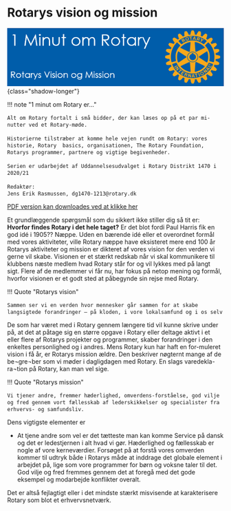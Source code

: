 # Rotarys vision og mission

![Regionale magasiner](images/visionmission.jpg){class="shadow-longer"} 

!!! note "1 minut om Rotary er..."

    Alt om Rotary fortalt i små bidder, der kan læses op på et par mi-nutter ved et Rotary-møde.
    
    Historierne tilstræber at komme hele vejen rundt om Rotary: vores historie, Rotary  basics, organisationen, The Rotary Foundation, Rotarys programmer, partnere og vigtige begivenheder.
    
    Serien er udarbejdet af Uddannelsesudvalget i Rotary Distrikt 1470 i 2020/21
    
    Redaktør: 
    Jens Erik Rasmussen, dg1470-1213@rotary.dk


<a href=https://1minut.rotary.dk/pdf-versioner/1_minut_om_Rotary_Vision_og_Mission.pdf target=_blank>PDF version kan downloades ved at klikke her</a>


Et grundlæggende spørgsmål som du sikkert ikke stiller dig så tit er: <strong>Hvorfor findes Rotary i det hele taget?</strong> Er det blot fordi Paul Harris fik en god idé i 1905?? Næppe. Uden en bærende idé eller et overordnet formål med vores aktiviteter, ville Rotary næppe have eksisteret mere end 100 år
Rotarys aktiviteter og mission er dikteret af vores vision for den verden vi gerne vil skabe. Visionen er et stærkt redskab når vi skal kommunikere til klubbens næste medlem hvad Rotary står for og vil lykkes med på langt sigt. Flere af de medlemmer vi får nu, har fokus på netop mening og formål, hvorfor visionen er et godt sted at påbegynde sin rejse med Rotary. 

!!! Quote "Rotarys vision"

    Sammen ser vi en verden hvor mennesker går sammen for at skabe langsigtede forandringer – på kloden, i vore lokalsamfund og i os selv


De som har været med i Rotary gennem længere tid vil kunne skrive under på, at det at påtage sig en større opgave i Rotary eller deltage aktivt i et eller flere af Rotarys projekter og programmer, skaber forandringer i den enkeltes personlighed og i andres.
Mens Rotary kun har haft en for-muleret vision i få år, er Rotarys mission ældre. Den beskriver nøgternt mange af de be¬gre¬ber som vi møder i dagligdagen med Rotary. En slags varedekla-ra¬tion på Rotary, kan man vel sige. 


!!! Quote "Rotarys mission"

    Vi tjener andre, fremmer hæderlighed, omverdens-forståelse, god vilje og fred gennem vort fællesskab af lederskikkelser og specialister fra erhvervs- og samfundsliv.

Dens vigtigste elementer er
- At tjene andre som vel er det tætteste man kan komme Service på dansk og det er ledestjernen i alt hvad vi gør. Hæderlighed og fællesskab er nogle af vore kerneværdier. Forsøget på at forstå vores omverden kommer til udtryk både i Rotarys måde at inddrage det globale element i arbejdet på, lige som vore programmer for børn og voksne taler til det. God vilje og fred fremmes gennem det at foregå med det gode eksempel og modarbejde konflikter overalt.


Det er altså fejlagtigt eller i det mindste stærkt misvisende at karakterisere Rotary som blot et erhvervsnetværk.
